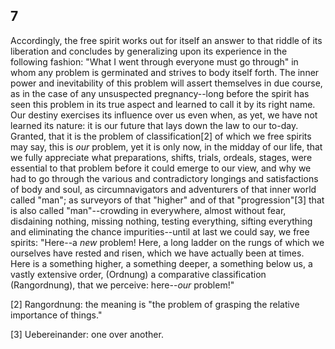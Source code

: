 ## 7

Accordingly, the free spirit works out for itself an answer to that
riddle of its liberation and concludes by generalizing upon its
experience in the following fashion: "What I went through everyone must
go through" in whom any problem is germinated and strives to body itself
forth. The inner power and inevitability of this problem will assert
themselves in due course, as in the case of any unsuspected
pregnancy--long before the spirit has seen this problem in its true
aspect and learned to call it by its right name. Our destiny exercises
its influence over us even when, as yet, we have not learned its nature:
it is our future that lays down the law to our to-day. Granted, that it
is the problem of classification[2] of which we free spirits may say,
this is _our_ problem, yet it is only now, in the midday of our life,
that we fully appreciate what preparations, shifts, trials, ordeals,
stages, were essential to that problem before it could emerge to our
view, and why we had to go through the various and contradictory
longings and satisfactions of body and soul, as circumnavigators and
adventurers of that inner world called "man"; as surveyors of that
"higher" and of that "progression"[3] that is also called
"man"--crowding in everywhere, almost without fear, disdaining nothing,
missing nothing, testing everything, sifting everything and eliminating
the chance impurities--until at last we could say, we free spirits:
"Here--a _new_ problem! Here, a long ladder on the rungs of which we
ourselves have rested and risen, which we have actually been at times.
Here is a something higher, a something deeper, a something below us, a
vastly extensive order, (Ordnung) a comparative classification
(Rangordnung), that we perceive: here--_our_ problem!"

[2] Rangordnung: the meaning is "the problem of grasping the relative
importance of things."

[3] Uebereinander: one over another.


